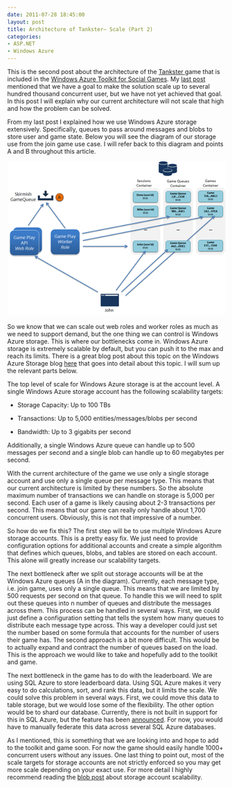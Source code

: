 ```yaml
---
date: 2011-07-28 18:45:00
layout: post
title: Architecture of Tankster– Scale (Part 2)
categories:
- ASP.NET
- Windows Azure
---
```


This is the second post about the architecture of the [Tankster ](http://www.tankster.net)game that is included in the [Windows Azure Toolkit for Social Games](http://watgames.codeplex.com). My [last post](http://ntotten.com/2011/07/architecture-of-tankster-introduction-to-game-play-part-1/) mentioned that we have a goal to make the solution scale up to several hundred thousand concurrent user, but we have not yet achieved that goal. In this post I will explain why our current architecture will not scale that high and how the problem can be solved.

From my last post I explained how we use Windows Azure storage extensively. Specifically, queues to pass around messages and blobs to store user and game state. Below you will see the diagram of our storage use from the join game use case. I will refer back to this diagram and points A and B throughout this article.

[![image](/images/2011/07/image_thumb11.png)](/images/2011/07/image11.png)

So we know that we can scale out web roles and worker roles as much as we need to support demand, but the one thing we can control is Windows Azure storage. This is where our bottlenecks come in. Windows Azure storage is extremely scalable by default, but you can push it to the max and reach its limits. There is a great blog post about this topic on the Windows Azure Storage blog [here](http://blogs.msdn.com/b/windowsazurestorage/archive/2010/05/10/windows-azure-storage-abstractions-and-their-scalability-targets.aspx) that goes into detail about this topic. I will sum up the relevant parts below.

The top level of scale for Windows Azure storage is at the account level. A single Windows Azure storage account has the following scalability targets:



	
  * Storage Capacity: Up to 100 TBs

	
  * Transactions: Up to 5,000 entities/messages/blobs per second

	
  * Bandwidth: Up to 3 gigabits per second


Additionally, a single Windows Azure queue can handle up to 500 messages per second and a single blob can handle up to 60 megabytes per second.

With the current architecture of the game we use only a single storage account and use only a single queue per message type. This means that our current architecture is limited by these numbers. So the absolute maximum number of transactions we can handle on storage is 5,000 per second. Each user of a game is likely causing about 2-3 transactions per second. This means that our game can really only handle about 1,700 concurrent users. Obviously, this is not that impressive of a number.

So how do we fix this? The first step will be to use multiple Windows Azure storage accounts. This is a pretty easy fix. We just need to provide configuration options for additional accounts and create a simple algorithm that defines which queues, blobs, and tables are stored on each account. This alone will greatly increase our scalability targets.

The next bottleneck after we split out storage accounts will be at the Windows Azure queues (A in the diagram). Currently, each message type, i.e. join game, uses only a single queue. This means that we are limited by 500 requests per second on that queue. To handle this we will need to split out these queues into n number of queues and distribute the messages across them. This process can be handled in several ways. First, we could just define a configuration setting that tells the system how many queues to distribute each message type across. This way a developer could just set the number based on some formula that accounts for the number of users their game has. The second approach is a bit more difficult. This would be to actually expand and contract the number of queues based on the load. This is the approach we would like to take and hopefully add to the toolkit and game.

The next bottleneck in the game has to do with the leaderboard. We are using SQL Azure to store leaderboard data. Using SQL Azure makes it very easy to do calculations, sort, and rank this data, but it limits the scale. We could solve this problem in several ways. First, we could move this data to table storage, but we would lose some of the flexibility. The other option would be to shard our database. Currently, there is not built in support for this in SQL Azure, but the feature has been [announced](http://social.technet.microsoft.com/wiki/contents/articles/2281.aspx). For now, you would have to manually federate this data across several SQL Azure databases.

As I mentioned, this is something that we are looking into and hope to add to the toolkit and game soon. For now the game should easily handle 1000+ concurrent users without any issues. One last thing to point out, most of the scale targets for storage accounts are not strictly enforced so you may get more scale depending on your exact use. For more detail I highly recommend reading the [blob post](http://blogs.msdn.com/b/windowsazurestorage/archive/2010/05/10/windows-azure-storage-abstractions-and-their-scalability-targets.aspx) about storage account scalability.
